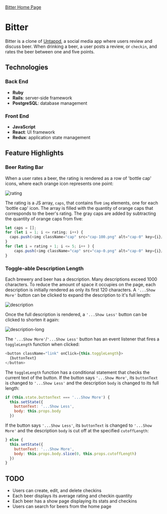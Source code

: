 [Bitter Home Page](https://bitterapp.herokuapp.com/#/)

# Bitter 

Bitter is a clone of [Untappd](https://untappd.com/), a social media app where users review and discuss beer.
When drinking a beer, a user posts a review, or `checkin`, and rates the beer between one and five points.

## Technologies 

### Back End
* **Ruby**
* **Rails**: server-side framework
* **PostgreSQL**: database management

### Front End
* **JavaScript**
* **React**: UI framework
* **Redux**: application state management

## Feature Highlights

### Beer Rating Bar 

When a user rates a beer, the rating is rendered as a row of 'bottle cap' icons, where each orange icon represents one point:

![rating](https://user-images.githubusercontent.com/55966501/76643665-c066ca00-6512-11ea-84a7-48e5ec4cee72.png)

The rating is a JS array, `caps`, that contains five `img` elements, one for each 'bottle cap' icon. The array is filled with the quantity of orange caps that corresponds to the beer's rating. The gray caps are added by subtracting the quantity of orange caps from five: 

```JavaScript
let caps = [];
for (let i = 1; i <= rating; i++) {
  caps.push(<img className="cap" src="cap-100.png" alt="cap-0" key={i}/>)
}
for (let i = rating + 1; i <= 5; i++ ) {
    caps.push(<img className="cap" src="cap-0.png" alt="cap-0" key={i}/>)
}
```

### Toggle-able Description Length

Each brewery and beer has a description. Many descriptions exceed 1000 characters. To reduce the amount of space it occupies on the page, each description is initially rendered as only its first 120 characters. A `'...Show More'` button can be clicked to expand the description to it's full length:

![description](https://user-images.githubusercontent.com/55966501/76646151-b8f5ef80-6517-11ea-99ec-29c634a91e6b.png)

Once the full description is rendered, a `'...Show Less'` button can be clicked to shorten it again:

![description-long](https://user-images.githubusercontent.com/55966501/76646470-40dbf980-6518-11ea-9757-61893fc13deb.png)

The `'...Show More'`/`'...Show Less'` button has an event listener that fires a `toggleLength` function when clicked: 

```JavaScript
<button className="link" onClick={this.toggleLength}>
  {buttonText}
</button>
```

The `toggleLength` function has a conditional statement that checks the current text of the button. If the button says `'...Show More'`, its `buttonText` is changed to `'...Show Less'` and the description `body` is changed to its full length: 

```JavaScript
if (this.state.buttonText === '...Show More') {
  this.setState({
    buttonText: '...Show Less',
    body: this.props.body
  })
```

If the button says `'...Show Less'`, its `buttonText` is changed to `'...Show More'` and the description `body` is cut off at the specified `cutoffLength`: 

```JavaScript
} else {
  this.setState({
    buttonText: '...Show More',
    body: this.props.body.slice(0, this.props.cutoffLength)
  })
}
```

## TODO
* Users can create, edit, and delete checkins
* Each beer displays its average rating and checkin quantity
* Each beer has a show page displaying its stats and checkins
* Users can search for beers from the home page
